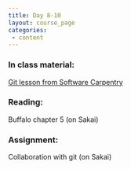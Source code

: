 ```yaml
---
title: Day 8-10
layout: course_page
categories:
 - content
---
```


### In class material: 
[Git lesson from Software Carpentry](http://swcarpentry.github.io/git-novice/)

### Reading:

Buffalo chapter 5 (on Sakai)  

### Assignment:

Collaboration with git (on Sakai)
